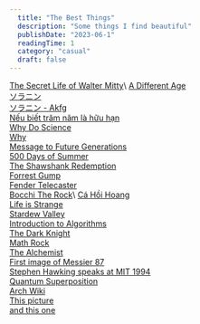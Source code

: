 ```yaml
---
  title: "The Best Things"
  description: "Some things I find beautiful"
  publishDate: "2023-06-1"
  readingTime: 1
  category: "casual"
  draft: false
---
```


[The Secret Life of Walter Mitty](https://en.wikipedia.org/wiki/The_Secret_Life_of_Walter_Mitty_(2013_film))\
[A Different Age](https://www.youtube.com/watch?v=n1h1AOeVQ38)\
[ソラニン](https://en.wikipedia.org/wiki/Solanin)\
[ソラニン - Akfg](https://www.youtube.com/watch?v=xZD1B1TskXs)\
[Nếu biết trăm năm là hữu hạn](https://www.reader.com.vn/review-sach-neu-biet-tram-nam-la-huu-han-a39.html)\
[Why Do Science](https://www.youtube.com/watch?v=WdSerqgb-d0)\
[Why](https://www.youtube.com/watch?v=36GT2zI8lVA&t=56s)\
[Message to Future Generations](https://www.youtube.com/watch?v=ihaB8AFOhZo)\
[500 Days of Summer](https://en.wikipedia.org/wiki/500_Days_of_Summer)\
[The Shawshank Redemption](https://en.wikipedia.org/wiki/The_Shawshank_Redemption)\
[Forrest Gump](https://en.wikipedia.org/wiki/Forrest_Gump)\
[Fender Telecaster](https://en.wikipedia.org/wiki/Fender_Telecaster)\
[Bocchi The Rock](https://en.wikipedia.org/wiki/Bocchi_the_Rock!)\
[Cá Hồi Hoang](https://vi.wikipedia.org/wiki/C%C3%A1_H%E1%BB%93i_Hoang)\
[Life is Strange](https://en.wikipedia.org/wiki/Life_Is_Strange)\
[Stardew Valley](https://www.stardewvalley.net/)\
[Introduction to Algorithms](https://en.wikipedia.org/wiki/Introduction_to_Algorithms)\
[The Dark Knight](https://en.wikipedia.org/wiki/The_Dark_Knight)\
[Math Rock](https://en.wikipedia.org/wiki/Math_rock)\
[The Alchemist](https://en.wikipedia.org/wiki/The_Alchemist_(novel))\
[First image of Messier 87](https://en.wikipedia.org/wiki/Black_hole)\
[Stephen Hawking speaks at MIT 1994](https://www.youtube.com/watch?v=b-2GV0T5Zpc)\
[Quantum Superposition](https://en.wikipedia.org/wiki/Quantum_superposition)\
[Arch Wiki](https://wiki.archlinux.org/)\
[This picture](https://drive.google.com/file/d/19d5d_CFwZe2GztCr2KrW4o5j460YE5A0/view?usp=sharing)\
[and this one](https://drive.google.com/file/d/19ffviGffxN20ZiK8VLrURVstYI5jOMyL/view?usp=sharing)

